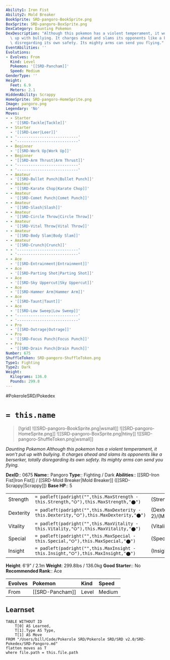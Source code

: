 ```yaml
---
Ability1: Iron Fist
Ability2: Mold Breaker
BookSprite: SRD-pangoro-BookSprite.png
BoxSprite: SRD-pangoro-BoxSprite.png
DexCategory: Daunting Pokemon
DexDescription: "Although this pokemon has a violent temperament, it won\u2019t put\
  \ up with bullying. It charges ahead and slams its opponents like a berserker, totally\
  \ disregarding its own safety. Its mighty arms can send you flying."
EventAbilities: ''
Evolutions:
- Evolves: From
  Kind: Level
  Pokemon: '[[SRD-Pancham]]'
  Speed: Medium
GenderType: ''
Height:
  Feet: 6.9
  Meters: 2.1
HiddenAbility: Scrappy
HomeSprite: SRD-pangoro-HomeSprite.png
Image: pangoro.png
Legendary: 'No'
Moves:
- - Starter
  - '[[SRD-Tackle|Tackle]]'
- - Starter
  - '[[SRD-Leer|Leer]]'
- - '---------------------------'
  - '---------------------------'
- - Beginner
  - '[[SRD-Work Up|Work Up]]'
- - Beginner
  - '[[SRD-Arm Thrust|Arm Thrust]]'
- - '---------------------------'
  - '---------------------------'
- - Amateur
  - '[[SRD-Bullet Punch|Bullet Punch]]'
- - Amateur
  - '[[SRD-Karate Chop|Karate Chop]]'
- - Amateur
  - '[[SRD-Comet Punch|Comet Punch]]'
- - Amateur
  - '[[SRD-Slash|Slash]]'
- - Amateur
  - '[[SRD-Circle Throw|Circle Throw]]'
- - Amateur
  - '[[SRD-Vital Throw|Vital Throw]]'
- - Amateur
  - '[[SRD-Body Slam|Body Slam]]'
- - Amateur
  - '[[SRD-Crunch|Crunch]]'
- - '---------------------------'
  - '---------------------------'
- - Ace
  - '[[SRD-Entrainment|Entrainment]]'
- - Ace
  - '[[SRD-Parting Shot|Parting Shot]]'
- - Ace
  - '[[SRD-Sky Uppercut|Sky Uppercut]]'
- - Ace
  - '[[SRD-Hammer Arm|Hammer Arm]]'
- - Ace
  - '[[SRD-Taunt|Taunt]]'
- - Ace
  - '[[SRD-Low Sweep|Low Sweep]]'
- - '---------------------------'
  - '---------------------------'
- - Pro
  - '[[SRD-Outrage|Outrage]]'
- - Pro
  - '[[SRD-Focus Punch|Focus Punch]]'
- - Pro
  - '[[SRD-Drain Punch|Drain Punch]]'
Number: 675
ShuffleToken: SRD-pangoro-ShuffleToken.png
Type1: Fighting
Type2: Dark
Weight:
  Kilograms: 136.0
  Pounds: 299.8
---
```


#PokeroleSRD/Pokedex

# `= this.name`

> [!grid]
> ![[SRD-pangoro-BookSprite.png|wsmall]]
> ![[SRD-pangoro-HomeSprite.png]]
> ![[SRD-pangoro-BoxSprite.png|htiny]]
> ![[SRD-pangoro-ShuffleToken.png|wsmall]]


*Daunting Pokemon*
*Although this pokemon has a violent temperament, it won’t put up with bullying. It charges ahead and slams its opponents like a berserker, totally disregarding its own safety. Its mighty arms can send you flying.*

**DexID**:: 0675
**Name**:: Pangoro
**Type**:: Fighting / Dark
**Abilities**:: [[SRD-Iron Fist|Iron Fist]] / [[SRD-Mold Breaker|Mold Breaker]] ([[SRD-Scrappy|Scrappy]])
**Base HP**:: 5

|           |                                                                                        |                                          |
| --------- | -------------------------------------------------------------------------------------- | ---------------------------------------- |
| Strength  | `= padleft(padright("",this.MaxStrength - this.Strength,"⭘"),this.MaxStrength,"⬤")`    | (Strength::3)/(MaxStrength::7)   |
| Dexterity | `= padleft(padright("",this.MaxDexterity - this.Dexterity,"⭘"),this.MaxDexterity,"⬤")` | (Dexterity:: 2)/(MaxDexterity::4) |
| Vitality  | `= padleft(padright("",this.MaxVitality - this.Vitality,"⭘"),this.MaxVitality,"⬤")`    | (Vitality::2)/(MaxVitality::5)   |
| Special   | `= padleft(padright("",this.MaxSpecial - this.Special,"⭘"),this.MaxSpecial,"⬤")`       | (Special::2)/(MaxSpecial::4)     |
| Insight   | `= padleft(padright("",this.MaxInsight - this.Insight,"⭘"),this.MaxInsight,"⬤")`       | (Insight::2)/(MaxInsight::5)     |

**Height**: 6'9" / 2.1m
**Weight**: 299.8lbs / 136.0kg
**Good Starter**:: No
**Recommended Rank**:: Ace

| Evolves   | Pokemon         | Kind   | Speed   |
|:----------|:----------------|:-------|:--------|
| From      | [[SRD-Pancham]] | Level  | Medium  |

## Learnset

```dataview
TABLE WITHOUT ID
    T[0] AS Learned,
    T[1].Type AS Type,
    T[1] AS Move
FROM "/Users/bill/Code/Pokerole SRD/Pokerole SRD/SRD v2.0/SRD-Pokedex/SRD-Pangoro.md"
flatten moves as T
where file.path = this.file.path
```

